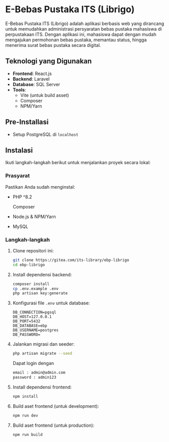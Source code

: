 # E-Bebas Pustaka ITS (Librigo)

E-Bebas Pustaka ITS (Librigo) adalah aplikasi berbasis web yang dirancang untuk memudahkan administrasi persyaratan bebas pustaka mahasiswa di perpustakaan ITS. Dengan aplikasi ini, mahasiswa dapat dengan mudah mengajukan permohonan bebas pustaka, memantau status, hingga menerima surat bebas pustaka secara digital.

## Teknologi yang Digunakan

-   **Frontend**: React.js
-   **Backend**: Laravel
-   **Database**: SQL Server
-   **Tools**:
    -   Vite (untuk build asset)
    -   Composer
    -   NPM/Yarn

## Pre-Installasi

-   Setup PostgreSQL di `localhost`

## Instalasi

Ikuti langkah-langkah berikut untuk menjalankan proyek secara lokal:

### Prasyarat

Pastikan Anda sudah menginstal:

-   PHP ^8.2

    Composer

-   Node.js & NPM/Yarn
-   MySQL

### Langkah-langkah

1. Clone repositori ini:

    ```bash
    git clone https://gitea.com/its-library/ebp-librigo
    cd ebp-librigo
    ```

2. Install dependensi backend:

    ```bash
    composer install
    cp .env.example .env
    php artisan key:generate
    ```

3. Konfigurasi file `.env` untuk database:

    ```env
    DB_CONNECTION=pgsql
    DB_HOST=127.0.0.1
    DB_PORT=5432
    DB_DATABASE=ebp
    DB_USERNAME=postgres
    DB_PASSWORD=
    ```

4. Jalankan migrasi dan seeder:

    ```bash
    php artisan migrate --seed
    ```

    Dapat login dengan

    ```bash
    email : admin@admin.com
    password : admin123
    ```

5. Install dependensi frontend:

    ```bash
    npm install
    ```

6. Build aset frontend (untuk development):

    ```bash
    npm run dev
    ```

7. Build aset frontend (untuk production):

    ```bash
    npm run build
    ```

